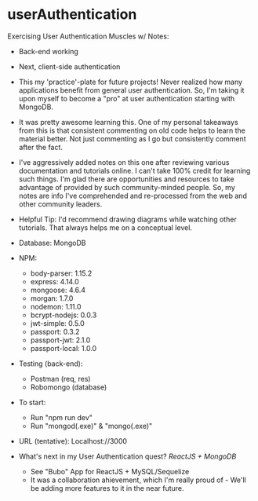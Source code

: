 # userAuthentication

Exercising User Authentication Muscles w/ Notes:
-	Back-end working
-	Next, client-side authentication
-	This my 'practice'-plate for future projects! Never realized how many applications benefit from general user authentication.  So, I'm taking it upon myself to become a "pro" at user authentication starting with MongoDB.
-	It was pretty awesome learning this.  One of my personal takeaways from this is that consistent commenting on old code helps to learn the material better.  Not just commenting as I go but consistently comment after the fact.
-	I've aggressively added notes on this one after reviewing various documentation and tutorials online.  I can't take 100% credit for learning such things.  I'm glad there are opportunities and resources to take advantage of provided by such community-minded people.  So, my notes are info I've comprehended and re-processed from the web and other community leaders.
-	Helpful Tip: I'd recommend drawing diagrams while watching other tutorials.  That always helps me on a conceptual level.

- Database: MongoDB
- NPM:
	- body-parser: 1.15.2
	- express: 4.14.0
	- mongoose: 4.6.4
	- morgan: 1.7.0
	- nodemon: 1.11.0
	- bcrypt-nodejs: 0.0.3
	- jwt-simple: 0.5.0
	- passport: 0.3.2
    - passport-jwt: 2.1.0
    - passport-local: 1.0.0

- Testing (back-end): 
	- Postman (req, res)
 	- Robomongo (database)

- To start: 
	- Run "npm run dev"
	- Run "mongod(.exe)" & "mongo(.exe)"

- URL (tentative): Localhost://3000

- What's next in my User Authentication quest? *ReactJS + MongoDB*
	- See "Bubo" App for ReactJS + MySQL/Sequelize
	- It was a collaboration ahievement, which I'm really proud of - We'll be adding more features to it in the near future.


